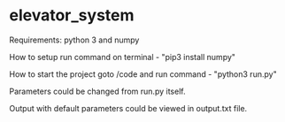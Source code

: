 # elevator_system

Requirements: 
python 3 and numpy

How to setup
run command on terminal - "pip3 install numpy"

How to start the project
goto /code and run command - "python3 run.py"

Parameters could be changed from run.py itself.


Output with default parameters could be viewed in output.txt file.


